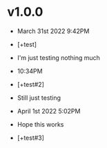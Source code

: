 # v1.0.0

- March 31st 2022 9:42PM
- [+test]
- I'm just testing nothing much
- 10:34PM
- [+test#2]
- Still just testing

- April 1st 2022 5:02PM
- Hope this works
- [+test#3]
